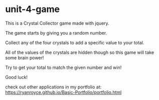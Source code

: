 # unit-4-game

This is a Crystal Collector game made with jquery.

The game starts by giving you a random number.

Collect any of the four crystals to add a specific value to your total.

All of the values of the crystals are hidden though so this game will take some brain power!

Try to get your total to match the given number and win!

Good luck!

check out other applications in my portfolio at: https://ryanroyce.github.io/Basic-Portfolio/portfolio.html
